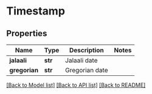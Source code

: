 # Timestamp

## Properties
Name | Type | Description | Notes
------------ | ------------- | ------------- | -------------
**jalaali** | **str** | Jalaali date | 
**gregorian** | **str** | Gregorian date | 

[[Back to Model list]](../README.md#documentation-for-models) [[Back to API list]](../README.md#documentation-for-api-endpoints) [[Back to README]](../README.md)



